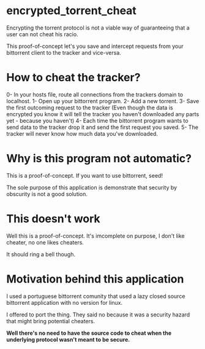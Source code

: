encrypted_torrent_cheat
=======================

Encrypting the torrent protocol is not a viable way of guaranteeing that a user can not cheat his racio. 

This proof-of-concept let's you save and intercept requests from your bittorrent client to the tracker and vice-versa.

# How to cheat the tracker?

 0- In your hosts file, route all connections from the trackers domain to localhost.
 1- Open up your bittorrent program.
 2- Add a new torrent.
 3- Save the first outcoming request to the tracker (Even though the data is encrypted you know it will tell the tracker you haven't downloaded any parts yet - because you haven't)
 4- Each time the bittorrent program wants to send data to the tracker drop it and send the first request you saved.
 5- The tracker will never know how much data you've downloaded.
 
# Why is this program not automatic?

 This is a proof-of-concept. If you want to use bittorrent, seed!
 
 The sole purpose of this application is demonstrate that security by obscurity is not a good solution.

# This doesn't work

 Well this is a proof-of-concept. It's imcomplete on purpose, I don't like cheater, no one likes cheaters.
 
 It should ring a bell though.

# Motivation behind this application

  I used a portuguese bittorrent comunity that used a lazy closed source bittorrent application with no version for linux.
  
  I offered to port the thing. They said no because it was a security hazard that might bring potential cheaters.
  
  **Well there's no need to have the source code to cheat when the underlying protocol wasn't meant to be secure.**

